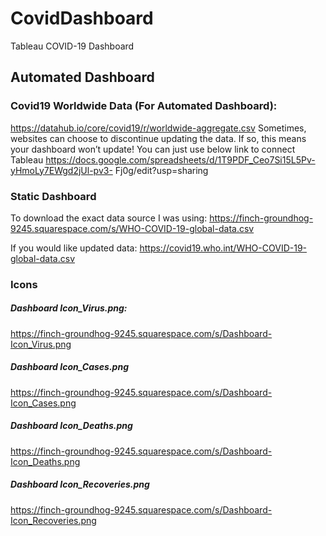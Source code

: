 # CovidDashboard
Tableau COVID-19 Dashboard

## Automated Dashboard

### Covid19 Worldwide Data (For Automated Dashboard):

https://datahub.io/core/covid19/r/worldwide-aggregate.csv
Sometimes, websites can choose to discontinue updating the data. If so, this means your
dashboard won’t update! You can just use below link to connect Tableau
https://docs.google.com/spreadsheets/d/1T9PDF_Ceo7Si15L5Pv-yHmoLy7EWgd2jUl-pv3-
Fj0g/edit?usp=sharing

### Static Dashboard

To download the exact data source I was using:
https://finch-groundhog-9245.squarespace.com/s/WHO-COVID-19-global-data.csv

If you would like updated data:
https://covid19.who.int/WHO-COVID-19-global-data.csv

### Icons

##### Dashboard Icon_Virus.png:
https://finch-groundhog-9245.squarespace.com/s/Dashboard-Icon_Virus.png
##### Dashboard Icon_Cases.png
https://finch-groundhog-9245.squarespace.com/s/Dashboard-Icon_Cases.png
##### Dashboard Icon_Deaths.png
https://finch-groundhog-9245.squarespace.com/s/Dashboard-Icon_Deaths.png
##### Dashboard Icon_Recoveries.png
https://finch-groundhog-9245.squarespace.com/s/Dashboard-Icon_Recoveries.png
